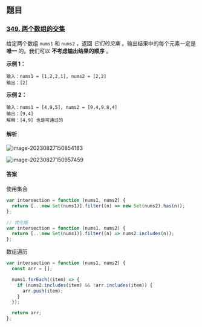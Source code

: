 ## 题目

### [349. 两个数组的交集](https://leetcode.cn/problems/intersection-of-two-arrays/)

给定两个数组 `nums1` 和 `nums2` ，返回 _它们的交集_ 。输出结果中的每个元素一定是 **唯一** 的。我们可以 **不考虑输出结果的顺序** 。

**示例 1：**

```
输入：nums1 = [1,2,2,1], nums2 = [2,2]
输出：[2]
```

**示例 2：**

```
输入：nums1 = [4,9,5], nums2 = [9,4,9,8,4]
输出：[9,4]
解释：[4,9] 也是可通过的
```

#### 解析

![image-20230827150854183](https://qn.huat.xyz/mac/202308271508216.png)

![image-20230827150957459](https://qn.huat.xyz/mac/202308271509483.png)

#### 答案

使用集合

```js
var intersection = function (nums1, nums2) {
  return [...new Set(nums1)].filter((n) => new Set(nums2).has(n));
};

// 优化版
var intersection = function (nums1, nums2) {
  return [...new Set(nums1)].filter((n) => nums2.includes(n));
};
```

数组遍历

```js
var intersection = function (nums1, nums2) {
  const arr = [];

  nums1.forEach((item) => {
    if (nums2.includes(item) && !arr.includes(item)) {
      arr.push(item);
    }
  });

  return arr;
};
```
